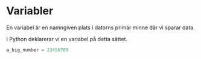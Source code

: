 # Variabler

En variabel är en namngiven plats i datorns primär minne där vi sparar data.

I Python deklarerar vi en variabel på detta sättet.

```python
a_big_number = 23456789
```
